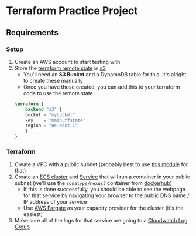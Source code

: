 # Terraform Practice Project

## Requirements
### Setup
1. Create an AWS account to start testing with
2. Store the [terraform remote state](https://www.terraform.io/language/state/remote) in [s3](https://www.terraform.io/language/settings/backends/s3)
    - You'll need an **S3 Bucket** and a DynamoDB table for this. It's alright to create these manually
    - Once you have those created, you can add this to your terraform code to use the remote state
    ```terraform
    terraform {
        backend "s3" {
        bucket = "mybucket"
        key    = "main.tfstate"
        region = "us-east-1"
        }
    }
    ```

### Terraform
1. Create a VPC with a public subnet (probably best to use [this module](https://registry.terraform.io/modules/terraform-aws-modules/vpc/aws/latest) for that)
2. Create an [ECS cluster](https://registry.terraform.io/providers/hashicorp/aws/latest/docs/resources/ecs_cluster) and [Service](https://registry.terraform.io/providers/hashicorp/aws/latest/docs/resources/ecs_service) that will run a container in your public subnet (we'll use the `sonatype/nexus3` container from [dockerhub](https://hub.docker.com/r/sonatype/nexus3))
    - If this is done successfully, you should be able to see the webpage for that service by navigating your browser to the public DNS name / IP address of your service
    - Use [AWS Fargate](https://docs.aws.amazon.com/AmazonECS/latest/userguide/what-is-fargate.html) as your capacity provider for the cluster (it's the easiest)
3. Make sure all of the logs for that service are going to a [Cloudwatch Log Group](https://registry.terraform.io/providers/hashicorp/aws/latest/docs/resources/cloudwatch_log_group)

